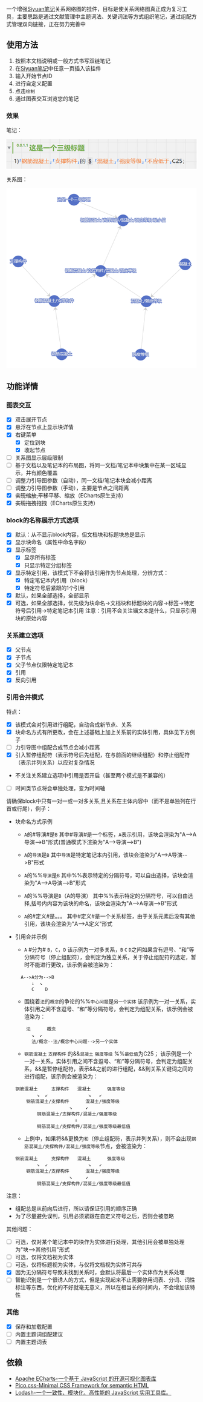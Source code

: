 一个增强[Siyuan笔记](https://github.com/siyuan-note/siyuan)关系网络图的挂件，目标是使关系网络图真正成为复习工具，主要思路是通过文献管理中主题词法、关键词法等方式组织笔记，通过组配方式管理双向链接，正在努力完善中

## 使用方法
1. 按照本文档说明或一般方式书写双链笔记
2. 在[Siyuan笔记](https://b3log.org/siyuan/)中任意一页插入该挂件
3. 输入开始节点ID
4. 进行自定义配置
5. 点击`绘制`
6. 通过图表交互浏览您的笔记
### 效果
笔记：

![输入](https://github.com/etchnight/Siyuan_Network2/raw/master/doc/example1_input.png)

关系图：

![输出](https://github.com/etchnight/Siyuan_Network2/raw/master/doc/example1_output.png)

## 功能详情
### 图表交互
- [x] 双击展开节点
- [x] 悬浮在节点上显示块详情
- [x] 右键菜单
  - [x] 定位到块
  - [x] 收起节点
- [ ] 关系图显示层级限制
- [ ] 基于文档以及笔记本的布局图，将同一文档/笔记本中块集中在某一区域显示，并有颜色覆盖
- [ ] 调整力引导图参数（自动），同一文档/笔记本块会减小距离
- [ ] 调整力引导图参数（手动），主要是节点之间距离
- [x] ~~实现缩放,平移~~平移、缩放（ECharts原生支持）
- [x] ~~实现拖拽~~拖拽（ECharts原生支持）
### block的名称展示方式选项
- [x] 默认：从不显示block内容，但文档块和标题块总是显示
- [x] 显示块命名（属性中命名字段）
- [x] 显示标签
    - [x] 显示所有标签
    - [x] 只显示特定分组标签
- [x] 显示特定引用，该模式下不会将该引用作为节点处理，分辨方式：
    - [x] 特定笔记本内引用（block）
    - [x] 特定符号后紧跟的1个引用
- [x] 默认，如果全部选择，全部显示
- [x] 可选，如果全部选择，优先级为块命名->文档块和标题块的内容->标签->特定符号后引用->特定笔记本引用
注意：引用不会关注锚文本是什么，只显示引用块的原始内容
### 关系建立选项
- [x] 父节点
- [x] 子节点
- [x] 父子节点仅限特定笔记本
- [x] 引用
- [x] 反向引用
### 引用合并模式
特点：
- [x] 该模式会对引用进行组配，自动合成新节点、关系
- [x] 块命名方式有所更改，会在上述基础上加上关系前的实体引用，具体见下方例子
- [ ] 力引导图中组配合成节点会减小距离
- [x] 引入暂停组配符（表示符号后先组配，在与前面的继续组配）和停止组配符（表示并列关系）以应对复杂情况
- 不关注关系建立选项中引用是否开启（甚至两个模式是不兼容的）
- [ ] 时间类节点将会单独处理，变为时间轴

请确保block中只有一对一或一对多关系,且关系在主体内容中（而不是单独列在行首或行尾），例子：
- 块命名方式示例
  - `A`的#导演#是`B`
  其中#导演#是一个标签，`A`表示引用，该块会渲染为"A-->A导演-->B"形式(普通模式下渲染为"A-->导演-->B")

  - `A`的`导演`是`B`
  其中`导演`是特定笔记本内引用，该块会渲染为"A-->A导演-->B"形式

  - `A`的%%`导演`是`B`
  其中%%表示特定的分隔符号，可以自由选择，该块会渲染为"A-->A导演-->B"形式

  - `A`的%%导演是`B`（A的导演）
  其中%%表示特定的分隔符号，可以自由选择,括号内内容为该块的命名，该块会渲染为"A-->A导演-->B"形式

  - `A`的#定义#是。。。
  其中#定义#是一个关系标签，由于关系元素后没有其他引用，该块会渲染为"A-->A定义"形式

- 引用合并示例
  - `A` #分为# `B`，`C`，`D`
  该示例为一对多关系，`B` `C` `D`之间如果含有逗号、“和”等分隔符号（停止组配符），会判定为独立关系，关于停止组配符的选定，暂时不能进行更改，该示例会被渲染为：
  ```
    A-->A分为-->B
        ↓  ↘
        C    D
  ```   
  - 围绕着`法`的`概念`的争论的%%`中心问题`是`另一个实体`
  该示例为一对一关系，实体引用之间不含逗号、“和”等分隔符号，会判定为组配关系，该示例会被渲染为：
  ```
      法      概念
        ↘  ↙
        法/概念--法/概念中心问题-->另一个实体
  ```

  - `钢筋混凝土` `支撑构件` 的&&`混凝土` `强度等级` %%`最低值`为C25；
  该示例是一个一对一关系，实体引用之间不含逗号、“和”等分隔符号，会判定为组配关系，&&是暂停组配符，表示&&之前的进行组配，&&到关系关键词之间的进行组配，该示例会被渲染为：
  ```
  钢筋混凝土     支撑构件   混凝土      强度等级
          ↘  ↙               ↘   ↙
      钢筋混凝土/支撑构件      混凝土/强度等级
                      ↘     ↙
          钢筋混凝土/支撑构件/混凝土/强度等级
                        ↓
          钢筋混凝土/支撑构件/混凝土/强度等级最低值
  ```
  - 上例中，如果将&&更换为`和`（停止组配符，表示并列关系），则不会出现`钢筋混凝土/支撑构件/混凝土/强度等级`节点，会被渲染为：
  ```
  钢筋混凝土     支撑构件   混凝土      强度等级
          ↘  ↙               ↘   ↙
      钢筋混凝土/支撑构件      混凝土/强度等级
                      ↘     ↙
          钢筋混凝土/支撑构件/混凝土/强度等级最低值
  ```
注意：
- 组配总是从前向后进行，所以请保证引用的顺序正确
- 为了尽量避免误判，引用必须紧跟在自定义符号之后，否则会被忽略

其他问题：
- [ ] 可选，仅对某个笔记本中的块作为实体进行处理，其他引用会被单独处理为"块-->其他引用"形式
- [ ] 可选，仅将文档视为实体
- [ ] 可选，仅将标题视为实体，与仅将文档视为实体可共存
- [x] 因为无分隔符号导致未找到关系时，会默认将最后一个实体作为关系处理
- [ ] 智能识别是一个很诱人的方式，但是实现起来不止需要停用词表、分词、词性标注等东西，优化的不好就毫无意义，所以在相当长的时间内，不会增加该特性
### 其他
- [x] 保存和加载配置
- [ ] 内置主题词组配建议
- [ ] 内置主题词表
## 依赖
- [Apache ECharts-一个基于 JavaScript 的开源可视化图表库](https://echarts.apache.org/zh/index.html)
- [Pico.css-Minimal CSS Framework for semantic HTML](https://github.com/picocss/pico)
- [Lodash-一个一致性、模块化、高性能的 JavaScript 实用工具库。](https://www.lodashjs.com/)